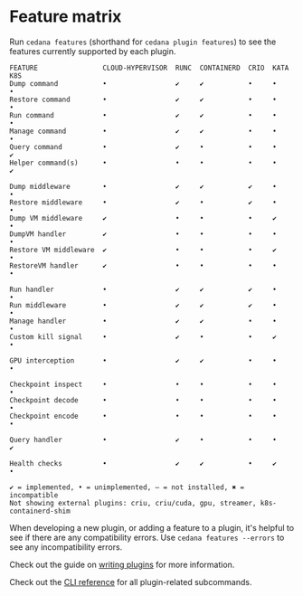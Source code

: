 # Feature matrix

Run `cedana features` (shorthand for `cedana plugin features`) to see the features currently supported by each plugin.

```
FEATURE                CLOUD-HYPERVISOR  RUNC  CONTAINERD  CRIO  KATA  K8S
Dump command           •                 ✔     ✔           •     •     •
Restore command        •                 ✔     ✔           •     •     •
Run command            •                 ✔     ✔           •     •     •
Manage command         •                 ✔     ✔           •     •     •
Query command          •                 ✔     •           •     •     ✔
Helper command(s)      •                 •     •           •     •     ✔

Dump middleware        •                 ✔     ✔           ✔     •     •
Restore middleware     •                 ✔     •           ✔     •     •
Dump VM middleware     ✔                 •     •           •     ✔     •
DumpVM handler         ✔                 •     •           •     •     •
Restore VM middleware  ✔                 •     •           •     ✔     •
RestoreVM handler      ✔                 •     •           •     •     •

Run handler            •                 ✔     ✔           ✔     •     •
Run middleware         •                 ✔     ✔           ✔     •     •
Manage handler         •                 ✔     ✔           •     •     •
Custom kill signal     •                 ✔     •           •     ✔     •

GPU interception       •                 ✔     ✔           •     •     •

Checkpoint inspect     •                 •     •           •     •     •
Checkpoint decode      •                 •     •           •     •     •
Checkpoint encode      •                 •     •           •     •     •

Query handler          •                 ✔     •           •     •     ✔

Health checks          •                 ✔     ✔           •     ✔     •

✔ = implemented, • = unimplemented, — = not installed, ✖ = incompatible
Not showing external plugins: criu, criu/cuda, gpu, streamer, k8s-containerd-shim

```

When developing a new plugin, or adding a feature to a plugin, it's helpful to see if there are any compatibility errors. Use `cedana features --errors` to see any incompatibility errors.

Check out the guide on [writing plugins](../developer-guides/writing_plugins.md) for more information.

Check out the [CLI reference](../references/cli/cedana_plugin.md) for all plugin-related subcommands.
